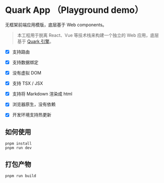 # Quark App （Playground demo）

无框架前端应用模版，底层基于 Web components。

> 本工程用于脱离 React、Vue 等技术栈来构建一个独立的 Web 应用，底层基于 [Quark 引擎](https://github.com/hellof2e/quark)。

- [x] 支持路由
- [x] 支持数据绑定
- [x] 没有虚拟 DOM
- [x] 支持 TSX / JSX
- [x] 支持将 Markdown 渲染成 html
- [x] 浏览器原生，没有依赖
- [x] 开发环境支持热更新


## 如何使用

```
pnpm install
pnpm run dev
```

## 打包产物

```
pnpm run build
```
